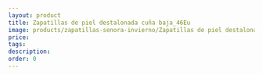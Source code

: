 ```yaml
---
layout: product
title: Zapatillas de piel destalonada cuña baja_46Eu
image: products/zapatillas-senora-invierno/Zapatillas de piel destalonada cuña baja_46Eu.jpeg
price: 
tags: 
description: 
order: 0
---
```

